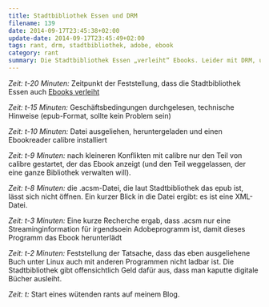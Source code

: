 ```yaml
---
title: Stadtbibliothek Essen und DRM
filename: 139
date: 2014-09-17T23:45:38+02:00
update-date: 2014-09-17T23:45:49+02:00
tags: rant, drm, stadtbibliothek, adobe, ebook
category: rant
summary: Die Stadtbibliothek Essen „verleiht“ Ebooks. Leider mit DRM, unter Linux völlig unbenutzbar.
---
```

*Zeit: t\-20 Minuten:* Zeitpunkt der Feststellung, dass die Stadtbibliothek Essen auch [Ebooks verleiht](http://www4.onleihe.de/essen/frontend/welcome,51-0-0-100-0-0-1-0-0-0-0.html)

*Zeit: t\-15 Minuten:* Geschäftsbedingungen durchgelesen, technische Hinweise (epub\-Format, sollte kein Problem sein)

*Zeit: t\-10 Minuten:* Datei ausgeliehen, heruntergeladen und einen Ebookreader calibre installiert

*Zeit: t\-9 Minuten:* nach kleineren Konflikten mit calibre nur den Teil von calibre gestartet, der das Ebook anzeigt (und den Teil weggelassen, der eine ganze Bibliothek verwalten will).

*Zeit: t\-8 Minuten:* die .acsm\-Datei, die laut Stadtbibliothek das epub ist, lässt sich nicht öffnen. Ein kurzer Blick in die Datei ergibt: es ist eine XML\-Datei.

*Zeit: t\-3 Minuten:* Eine kurze Recherche ergab, dass .acsm nur eine Streaminginformation für irgendsoein Adobeprogramm ist, damit dieses Programm das Ebook herunterlädt

*Zeit: t\-2 Minuten:* Feststellung der Tatsache, dass das eben ausgeliehene Buch unter Linux auch mit anderen Programmen nicht ladbar ist. Die Stadtbibliothek gibt offensichtlich Geld dafür aus, dass man kaputte digitale Bücher ausleiht.

*Zeit: t:* Start eines wütenden rants auf meinem Blog.
